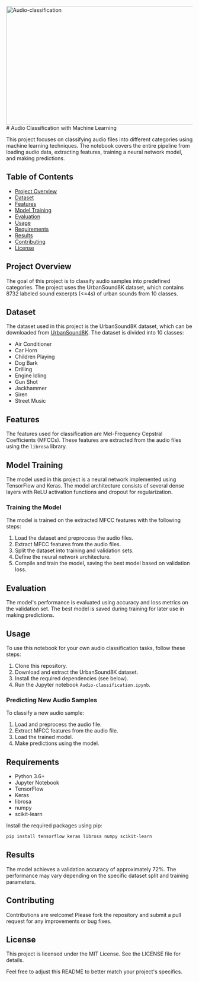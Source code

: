 <img src="https://socialify.git.ci/sharmachaitanya945/Audio-classification/image?font=Bitter&language=1&name=1&owner=1&pattern=Diagonal%20Stripes&stargazers=1&theme=Dark" alt="Audio-classification" width="640" height="320" />
# Audio Classification with Machine Learning

This project focuses on classifying audio files into different categories using machine learning techniques. The notebook covers the entire pipeline from loading audio data, extracting features, training a neural network model, and making predictions.

## Table of Contents

- [Project Overview](#project-overview)
- [Dataset](#dataset)
- [Features](#features)
- [Model Training](#model-training)
- [Evaluation](#evaluation)
- [Usage](#usage)
- [Requirements](#requirements)
- [Results](#results)
- [Contributing](#contributing)
- [License](#license)

## Project Overview

The goal of this project is to classify audio samples into predefined categories. The project uses the UrbanSound8K dataset, which contains 8732 labeled sound excerpts (<=4s) of urban sounds from 10 classes.

## Dataset

The dataset used in this project is the UrbanSound8K dataset, which can be downloaded from [UrbanSound8K](https://urbansounddataset.weebly.com/urbansound8k.html). The dataset is divided into 10 classes:
- Air Conditioner
- Car Horn
- Children Playing
- Dog Bark
- Drilling
- Engine Idling
- Gun Shot
- Jackhammer
- Siren
- Street Music

## Features

The features used for classification are Mel-Frequency Cepstral Coefficients (MFCCs). These features are extracted from the audio files using the `librosa` library.

## Model Training

The model used in this project is a neural network implemented using TensorFlow and Keras. The model architecture consists of several dense layers with ReLU activation functions and dropout for regularization.

### Training the Model

The model is trained on the extracted MFCC features with the following steps:
1. Load the dataset and preprocess the audio files.
2. Extract MFCC features from the audio files.
3. Split the dataset into training and validation sets.
4. Define the neural network architecture.
5. Compile and train the model, saving the best model based on validation loss.

## Evaluation

The model's performance is evaluated using accuracy and loss metrics on the validation set. The best model is saved during training for later use in making predictions.

## Usage

To use this notebook for your own audio classification tasks, follow these steps:

1. Clone this repository.
2. Download and extract the UrbanSound8K dataset.
3. Install the required dependencies (see below).
4. Run the Jupyter notebook `Audio-classification.ipynb`.

### Predicting New Audio Samples

To classify a new audio sample:
1. Load and preprocess the audio file.
2. Extract MFCC features from the audio file.
3. Load the trained model.
4. Make predictions using the model.

## Requirements

- Python 3.6+
- Jupyter Notebook
- TensorFlow
- Keras
- librosa
- numpy
- scikit-learn

Install the required packages using pip:

```bash
pip install tensorflow keras librosa numpy scikit-learn
```

## Results

The model achieves a validation accuracy of approximately 72%. The performance may vary depending on the specific dataset split and training parameters.

## Contributing

Contributions are welcome! Please fork the repository and submit a pull request for any improvements or bug fixes.

## License

This project is licensed under the MIT License. See the LICENSE file for details.



Feel free to adjust this README to better match your project's specifics.
